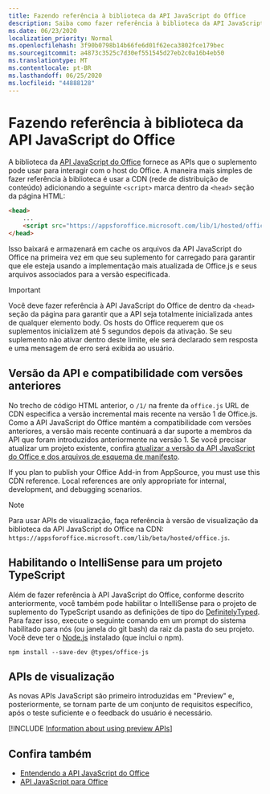 ```yaml
---
title: Fazendo referência à biblioteca da API JavaScript do Office
description: Saiba como fazer referência à biblioteca da API JavaScript do Office e definições de tipo no suplemento.
ms.date: 06/23/2020
localization_priority: Normal
ms.openlocfilehash: 3f90b0798b14b66fe6d01f62eca3802fce179bec
ms.sourcegitcommit: a4873c3525c7d30ef551545d27eb2c0a16b4eb50
ms.translationtype: MT
ms.contentlocale: pt-BR
ms.lasthandoff: 06/25/2020
ms.locfileid: "44888128"
---
```

# <a name="referencing-the-office-javascript-api-library"></a>Fazendo referência à biblioteca da API JavaScript do Office

A biblioteca da [API JavaScript do Office](../reference/javascript-api-for-office.md) fornece as APIs que o suplemento pode usar para interagir com o host do Office. A maneira mais simples de fazer referência à biblioteca é usar a CDN (rede de distribuição de conteúdo) adicionando a seguinte `<script>` marca dentro da `<head>` seção da página HTML:  

```html
<head>
    ...
    <script src="https://appsforoffice.microsoft.com/lib/1/hosted/office.js" type="text/javascript"></script>
</head>
```

Isso baixará e armazenará em cache os arquivos da API JavaScript do Office na primeira vez em que seu suplemento for carregado para garantir que ele esteja usando a implementação mais atualizada de Office.js e seus arquivos associados para a versão especificada.

> [!IMPORTANT]
> Você deve fazer referência à API JavaScript do Office de dentro da `<head>` seção da página para garantir que a API seja totalmente inicializada antes de qualquer elemento body. Os hosts do Office requerem que os suplementos inicializem até 5 segundos depois da ativação. Se seu suplemento não ativar dentro deste limite, ele será declarado sem resposta e uma mensagem de erro será exibida ao usuário.

## <a name="api-versioning-and-backward-compatibility"></a>Versão da API e compatibilidade com versões anteriores

No trecho de código HTML anterior, o `/1/` na frente da `office.js` URL de CDN especifica a versão incremental mais recente na versão 1 de Office.js. Como a API JavaScript do Office mantém a compatibilidade com versões anteriores, a versão mais recente continuará a dar suporte a membros da API que foram introduzidos anteriormente na versão 1. Se você precisar atualizar um projeto existente, confira [atualizar a versão da API JavaScript do Office e dos arquivos de esquema de manifesto](update-your-javascript-api-for-office-and-manifest-schema-version.md). 

If you plan to publish your Office Add-in from AppSource, you must use this CDN reference. Local references are only appropriate for internal, development, and debugging scenarios.

> [!NOTE]
> Para usar APIs de visualização, faça referência à versão de visualização da biblioteca da API JavaScript do Office na CDN: `https://appsforoffice.microsoft.com/lib/beta/hosted/office.js`.

## <a name="enabling-intellisense-for-a-typescript-project"></a>Habilitando o IntelliSense para um projeto TypeScript

Além de fazer referência à API JavaScript do Office, conforme descrito anteriormente, você também pode habilitar o IntelliSense para o projeto de suplemento do TypeScript usando as definições de tipo do [DefinitelyTyped](https://github.com/DefinitelyTyped/DefinitelyTyped/tree/master/types/office-js). Para fazer isso, execute o seguinte comando em um prompt do sistema habilitado para nós (ou janela do git bash) da raiz da pasta do seu projeto. Você deve ter o [Node.js](https://nodejs.org) instalado (que inclui o npm).

```command&nbsp;line
npm install --save-dev @types/office-js
```

## <a name="preview-apis"></a>APIs de visualização

As novas APIs JavaScript são primeiro introduzidas em "Preview" e, posteriormente, se tornam parte de um conjunto de requisitos específico, após o teste suficiente e o feedback do usuário é necessário.

[!INCLUDE [Information about using preview APIs](../includes/using-preview-apis-host.md)]

## <a name="see-also"></a>Confira também

- [Entendendo a API JavaScript do Office](understanding-the-javascript-api-for-office.md)
- [API JavaScript para Office](../reference/javascript-api-for-office.md)

